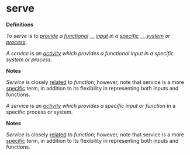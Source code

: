 # serve

**Definitions**

_To serve_ is _to_ [_provide_](https://github.com/gcassel/Modular-Organization-Terminology/blob/master/terms/provide.md) _a_ [_functional_](https://github.com/gcassel/Modular-Organization-Terminology/blob/master/terms/function.md) __ [_input_](https://github.com/gcassel/Modular-Organization-Terminology/blob/master/terms/input.md) _in a_ [_specific_](https://github.com/gcassel/Modular-Organization-Terminology/blob/master/terms/specific.md) __ [_system_](https://github.com/gcassel/Modular-Organization-Terminology/blob/master/terms/system.md) _or_ [_process_](https://github.com/gcassel/Modular-Organization-Terminology/blob/master/terms/process.md).

_A service_ is _an_ [_activity_](https://github.com/gcassel/Modular-Organization-Terminology/blob/master/terms/activity.md) _which provides a functional input in a specific system or process_.

**Notes**

_Service_ is closely [related](relate.md) to _function_; however, note that service is a more [specific](specific.md) term, in addition to its flexibility in representing both inputs and functions.

_A service_ is _an_ [_activity_](https://github.com/gcassel/Modular-Organization-Terminology/blob/master/terms/activity.md) _which provides a specific input or function_ in a specific process or system.

**Notes**

_Service_ is closely [related](relate.md) to _function_; however, note that service is a more [specific](specific.md) term, in addition to its flexibility in representing both inputs and functions.
